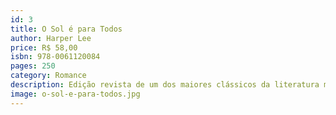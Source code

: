 ```yaml
---
id: 3
title: O Sol é para Todos
author: Harper Lee
price: R$ 58,00
isbn: 978-0061120084
pages: 250
category: Romance
description: Edição revista de um dos maiores clássicos da literatura mundial. Um livro emblemático sobre racismo e injustiça a história de um advogado que defende um homem negro acusado injustamente.
image: o-sol-e-para-todos.jpg
---
```

